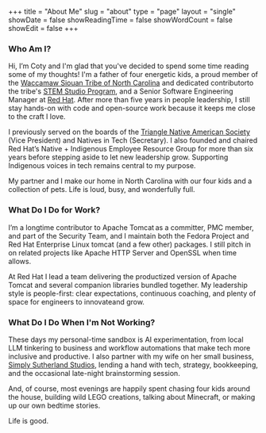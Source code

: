 +++
title = "About Me"
slug = "about"
type = "page"
layout = "single"
showDate = false
showReadingTime = false
showWordCount = false
showEdit = false
+++

### Who Am I?

Hi, I’m Coty and I'm glad that you've decided to spend some time reading some of my thoughts! I'm a father of four energetic kids, a proud member of the [Waccamaw Siouan Tribe of North Carolina](https://waccamaw-siouan.org/) and dedicated contributorto the tribe's [STEM Studio Program](https://stemstudio.waccamaw-siouan.org), and a Senior Software Engineering Manager at [Red Hat](https://www.redhat.com). After more than five years in people leadership, I still stay hands-on with code and open-source work because it keeps me close to the craft I love.

I previously served on the boards of the [Triangle Native American Society](https://trianglenative.org) (Vice President) and Natives in Tech (Secretary). I also founded and chaired Red Hat’s Native + Indigenous Employee Resource Group for more than six years before stepping aside to let new leadership grow. Supporting Indigenous voices in tech remains central to my purpose.

My partner and I make our home in North Carolina with our four kids and a collection of pets. Life is loud, busy, and wonderfully full.

### What Do I Do for Work?

I’m a longtime contributor to Apache Tomcat as a committer, PMC member, and part of the Security Team, and I maintain both the Fedora Project and Red Hat Enterprise Linux tomcat (and a few other) packages. I still pitch in on related projects like Apache HTTP Server and OpenSSL when time allows.

At Red Hat I lead a team delivering the productized version of Apache Tomcat and several companion libraries bundled together. My leadership style is people-first: clear expectations, continuous coaching, and plenty of space for engineers to innovateand grow.

### What Do I Do When I'm Not Working?

These days my personal-time sandbox is AI experimentation, from local LLM tinkering to business and workflow automations that make tech more inclusive and productive. I also partner with my wife on her small business, [Simply Sutherland Studios](http://simplysutherlandstudios.com/), lending a hand with tech, strategy, bookkeeping, and the occasional late-night brainstorming session.

And, of course, most evenings are happily spent chasing four kids around the house, building wild LEGO creations, talking about Minecraft, or making up our own bedtime stories.

Life is good.
